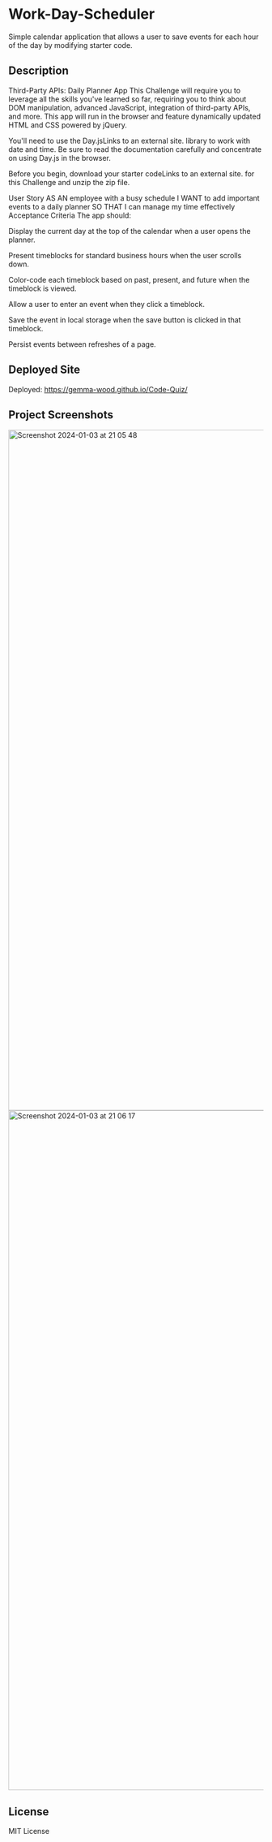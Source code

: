 # Work-Day-Scheduler
Simple calendar application that allows a user to save events for each hour of the day by modifying starter code.

## Description

Third-Party APIs: Daily Planner App
This Challenge will require you to leverage all the skills you've learned so far, requiring you to think about DOM manipulation, advanced JavaScript, integration of third-party APIs, and more. This app will run in the browser and feature dynamically updated HTML and CSS powered by jQuery.

You'll need to use the Day.jsLinks to an external site. library to work with date and time. Be sure to read the documentation carefully and concentrate on using Day.js in the browser.

Before you begin, download your starter codeLinks to an external site. for this Challenge and unzip the zip file.

User Story
AS AN employee with a busy schedule
I WANT to add important events to a daily planner
SO THAT I can manage my time effectively
Acceptance Criteria
The app should:

Display the current day at the top of the calendar when a user opens the planner.

Present timeblocks for standard business hours when the user scrolls down.

Color-code each timeblock based on past, present, and future when the timeblock is viewed.

Allow a user to enter an event when they click a timeblock.

Save the event in local storage when the save button is clicked in that timeblock.

Persist events between refreshes of a page.

## Deployed Site

Deployed: https://gemma-wood.github.io/Code-Quiz/

## Project Screenshots

<img width="1341" alt="Screenshot 2024-01-03 at 21 05 48" src="https://github.com/Gemma-Wood/Code-Quiz/assets/150028191/b995df03-e7f9-4527-af60-c655a341a54a">

<img width="1339" alt="Screenshot 2024-01-03 at 21 06 17" src="https://github.com/Gemma-Wood/Code-Quiz/assets/150028191/8d9525ff-e106-4e3f-bd92-e5ca25ecac80">

## License

MIT License

